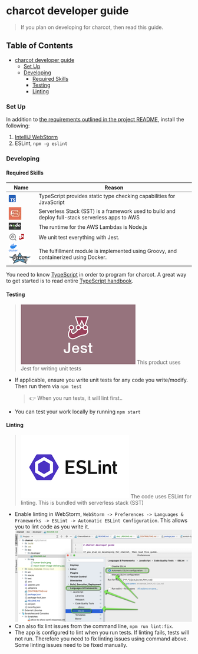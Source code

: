 # charcot developer guide

> If you plan on developing for charcot, then read this guide.

<!-- TOC titleSize:2 tabSpaces:2 depthFrom:1 depthTo:6 withLinks:1 updateOnSave:1 orderedList:0 skip:0 title:1 charForUnorderedList:* -->

## Table of Contents

* [charcot developer guide](#charcot-developer-guide)
    * [Set Up](#set-up)
    * [Developing](#developing)
        * [Required Skills](#required-skills)
        * [Testing](#testing)
        * [Linting](#linting)

<!-- /TOC -->

### Set Up

In addition to [the requirements outlined in the project README](../../README.md#install), install the following:

1. [IntelliJ WebStorm](https://www.jetbrains.com/webstorm/)
2. ESLint, `npm -g eslint`

### Developing

#### Required Skills

| Name                                                                  | Reason  	                                                                                        |
|-----------------------------------------------------------------------|--------------------------------------------------------------------------------------------------|
| ![ts](../img/icon-ts.png)                                  | TypeScript provides static type checking capabilities for JavaScript                             |
| ![sst](../img/icon-sst.jpeg)                            | Serverless Stack (SST) is a framework used to build and deploy full-stack serverless apps to AWS |
| ![nodejs](../img/icon-nodejs.png)                               | The runtime for the AWS Lambdas is Node.js                                                       |
| ![bug](../img/icon-bug.png) ![jest](../img/icon-jest.png)  | We unit test everything with Jest.                                                               |
| ![docker](../img/icon-docker.png) ![groovy](../img/icon-groovy.png) | The fulfillment module is implemented using Groovy, and containerized using Docker.              |

You need to know [TypeScript](https://www.typescriptlang.org/docs/) in order to program for charcot. A great way to get
started is to read entire [TypeScript handbook](https://www.typescriptlang.org/docs/handbook/intro.html).

#### Testing

> ![jest](../img/jest.png) This product uses Jest for writing unit tests

- If applicable, ensure you write unit tests for any code you write/modify. Then run them via `npm test`
  > 👉 When you run tests, it will lint first..
- You can test your work locally by running `npm start`

#### Linting

> ![eslint](../img/eslint.png) The code uses ESLint for linting. This is bundled with serverless stack (SST)

- Enable linting in
  WebStorm, `WebStorm -> Preferences -> Languages & Frameworks -> ESLint -> Automatic ESLint Configuration`. This allows
  you to lint code as you write it.
  ![linting](../img/linting.png)
- Can also fix lint issues from the command line, `npm run lint:fix`.
- The app is configured to lint when you run tests. If linting fails, tests will not run. Therefore you need to fix
  linting issues using command above. Some linting issues need to be fixed manually.
